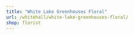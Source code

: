 ```yaml
---
title: "White Lake Greenhouses Floral"
url: /whitehall/white-lake-greenhouses-floral/
shop: florist
---
```

